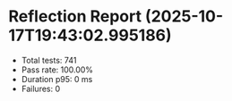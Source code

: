 # Reflection Report (2025-10-17T19:43:02.995186)

- Total tests: 741
- Pass rate: 100.00%
- Duration p95: 0 ms
- Failures: 0

